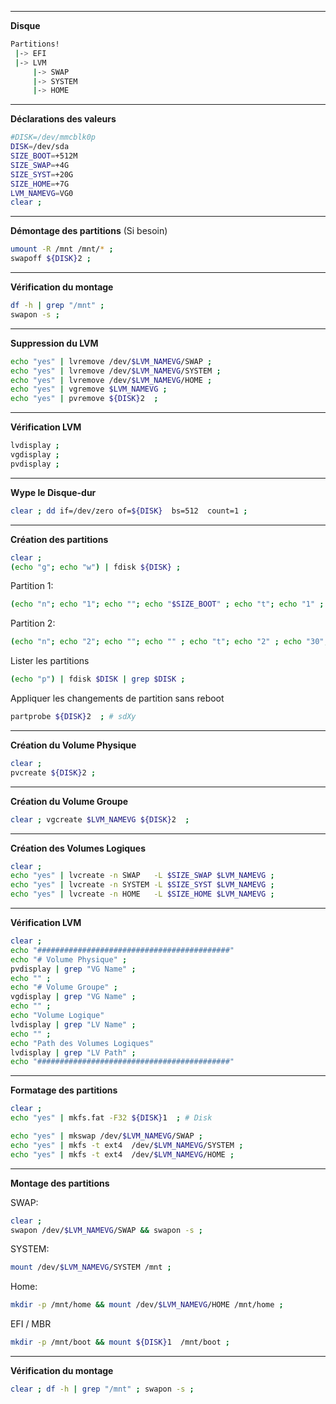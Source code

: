 
--------------------------------------------------------------------------------
**Disque**
```bash
Partitions!
 |-> EFI
 |-> LVM
     |-> SWAP
     |-> SYSTEM
     |-> HOME
 ```
 
--------------------------------------------------------------------------------
**Déclarations des valeurs**
```bash
#DISK=/dev/mmcblk0p
DISK=/dev/sda
SIZE_BOOT=+512M
SIZE_SWAP=+4G
SIZE_SYST=+20G
SIZE_HOME=+7G
LVM_NAMEVG=VG0
clear ;
```

--------------------------------------------------------------------------------
**Démontage des partitions** (Si besoin)
```bash
umount -R /mnt /mnt/* ;
swapoff ${DISK}2 ;
```

--------------------------------------------------------------------------------
**Vérification du montage**
```bash
df -h | grep "/mnt" ;
swapon -s ;
```

--------------------------------------------------------------------------------
**Suppression du LVM**
```bash
echo "yes" | lvremove /dev/$LVM_NAMEVG/SWAP ;
echo "yes" | lvremove /dev/$LVM_NAMEVG/SYSTEM ;
echo "yes" | lvremove /dev/$LVM_NAMEVG/HOME ;
echo "yes" | vgremove $LVM_NAMEVG ;
echo "yes" | pvremove ${DISK}2  ;
```

--------------------------------------------------------------------------------
**Vérification LVM**
```bash
lvdisplay ;
vgdisplay ;
pvdisplay ;
```

--------------------------------------------------------------------------------
**Wype le Disque-dur**
```bash
clear ; dd if=/dev/zero of=${DISK}  bs=512  count=1 ;
```

--------------------------------------------------------------------------------
**Création des partitions**
```bash
clear ;
(echo "g"; echo "w") | fdisk ${DISK} ;
```

Partition 1:
```bash
(echo "n"; echo "1"; echo ""; echo "$SIZE_BOOT" ; echo "t"; echo "1" ; echo "w")  | fdisk $DISK ;
```

Partition 2:
```bash
(echo "n"; echo "2"; echo ""; echo "" ; echo "t"; echo "2" ; echo "30"; echo "w") | fdisk $DISK ;
```

Lister les partitions
```bash
(echo "p") | fdisk $DISK | grep $DISK ;
```

Appliquer les changements de partition sans reboot
```bash
partprobe ${DISK}2  ; # sdXy
```

--------------------------------------------------------------------------------
**Création du Volume Physique**
```bash
clear ; 
pvcreate ${DISK}2 ;
```

--------------------------------------------------------------------------------
**Création du Volume Groupe**
```bash
clear ; vgcreate $LVM_NAMEVG ${DISK}2  ;
```

--------------------------------------------------------------------------------
**Création des Volumes Logiques**
```bash
clear ;
echo "yes" | lvcreate -n SWAP   -L $SIZE_SWAP $LVM_NAMEVG ;
echo "yes" | lvcreate -n SYSTEM -L $SIZE_SYST $LVM_NAMEVG ;
echo "yes" | lvcreate -n HOME   -L $SIZE_HOME $LVM_NAMEVG ;
```

--------------------------------------------------------------------------------
**Vérification LVM**
```bash
clear ;
echo "###########################################"
echo "# Volume Physique" ;
pvdisplay | grep "VG Name" ;
echo "" ;
echo "# Volume Groupe" ;
vgdisplay | grep "VG Name" ;
echo "" ;
echo "Volume Logique"
lvdisplay | grep "LV Name" ;
echo "" ;
echo "Path des Volumes Logiques"
lvdisplay | grep "LV Path" ;
echo "###########################################"
```

--------------------------------------------------------------------------------
**Formatage des partitions**
```bash
clear ;
echo "yes" | mkfs.fat -F32 ${DISK}1  ; # Disk

echo "yes" | mkswap /dev/$LVM_NAMEVG/SWAP ;
echo "yes" | mkfs -t ext4  /dev/$LVM_NAMEVG/SYSTEM ;
echo "yes" | mkfs -t ext4  /dev/$LVM_NAMEVG/HOME ;
```

--------------------------------------------------------------------------------
**Montage des partitions**

SWAP:
```bash
clear ; 
swapon /dev/$LVM_NAMEVG/SWAP && swapon -s ;
```

SYSTEM:
```bash
mount /dev/$LVM_NAMEVG/SYSTEM /mnt ;
```

Home:
```bash
mkdir -p /mnt/home && mount /dev/$LVM_NAMEVG/HOME /mnt/home ;
```

EFI / MBR
```bash
mkdir -p /mnt/boot && mount ${DISK}1  /mnt/boot ;
```

--------------------------------------------------------------------------------
**Vérification du montage**
```bash
clear ; df -h | grep "/mnt" ; swapon -s ;
```


